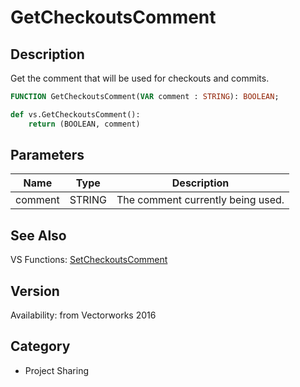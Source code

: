 # GetCheckoutsComment

## Description
Get the comment that will be used for checkouts and commits.

```pascal
FUNCTION GetCheckoutsComment(VAR comment : STRING): BOOLEAN;
```

```python
def vs.GetCheckoutsComment():
    return (BOOLEAN, comment)
```

## Parameters
|Name|Type|Description|
|---|---|---|
|comment|STRING|The comment currently being used.|

## See Also
VS Functions:
[SetCheckoutsComment](SetCheckoutsComment.md)

## Version
Availability: from Vectorworks 2016

## Category
* Project Sharing

